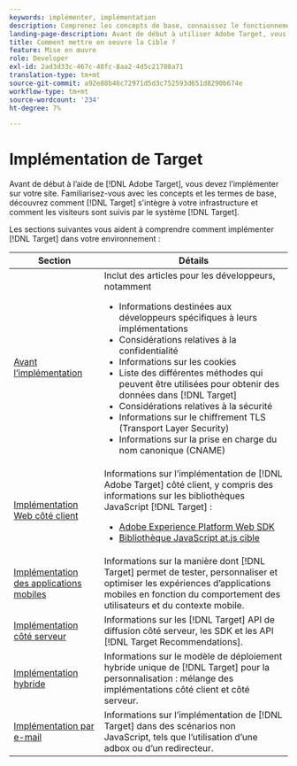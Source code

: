 ```yaml
---
keywords: implémenter, implémentation
description: Comprenez les concepts de base, connaissez le fonctionnement et l'intégration de  [!DNL Target] à votre infrastructure et comprenez comment les visiteurs sont suivis.
landing-page-description: Avant de début à utiliser Adobe Target, vous devez l’implémenter sur votre site, comprendre quelques concepts et termes de base et connaître le fonctionnement de  [!DNL Target] .
title: Comment mettre en oeuvre la Cible ?
feature: Mise en œuvre
role: Developer
exl-id: 2ad3d33c-467c-48fc-8aa2-4d5c21708a71
translation-type: tm+mt
source-git-commit: a92e88b46c72971d5d3c752593d651d8290b674e
workflow-type: tm+mt
source-wordcount: '234'
ht-degree: 7%

---
```


# Implémentation de Target

Avant de début à l’aide de [!DNL Adobe Target], vous devez l’implémenter sur votre site. Familiarisez-vous avec les concepts et les termes de base, découvrez comment [!DNL Target] s&#39;intègre à votre infrastructure et comment les visiteurs sont suivis par le système [!DNL Target].

Les sections suivantes vous aident à comprendre comment implémenter [!DNL Target] dans votre environnement :

| Section | Détails |
| --- | --- |
| [Avant l’implémentation](c-considerations-before-you-implement-target/considerations-before-you-implement-target.md) | Inclut des articles pour les développeurs, notamment<ul><li>Informations destinées aux développeurs spécifiques à leurs implémentations</li><li>Considérations relatives à la confidentialité</li><li>Informations sur les cookies<li>Liste des différentes méthodes qui peuvent être utilisées pour obtenir des données dans [!DNL Target]</li><li>Considérations relatives à la sécurité</li><li>Informations sur le chiffrement TLS (Transport Layer Security)</li><li>Informations sur la prise en charge du nom canonique (CNAME)</li></ul> |
| [Implémentation Web côté client](/help/c-implementing-target/c-implementing-target-for-client-side-web/implement-target-for-client-side-web.md) | Informations sur l’implémentation de [!DNL Adobe Target] côté client, y compris des informations sur les bibliothèques JavaScript [!DNL Target] :<ul><li>[Adobe Experience Platform Web SDK](/help/c-implementing-target/c-implementing-target-for-client-side-web/aep-web-sdk.md)</li><li>[Bibliothèque JavaScript at.js cible](/help/c-implementing-target/c-implementing-target-for-client-side-web/c-how-atjs-works/how-atjs-works.md)</li></ul> |
| [Implémentation des applications mobiles](/help/c-target-mobile-app/target-mobile-app.md) | Informations sur la manière dont [!DNL Target] permet de tester, personnaliser et optimiser les expériences d’applications mobiles en fonction du comportement des utilisateurs et du contexte mobile. |
| [Implémentation côté serveur](/help/c-implementing-target/c-api-and-sdk-overview/api-and-sdk-overview.md) | Informations sur les [!DNL Target] API de diffusion côté serveur, les SDK et les API [!DNL Target Recommendations]. |
| [Implémentation hybride](/help/c-implementing-target/hybrid-implementation.md) | Informations sur le modèle de déploiement hybride unique de [!DNL Target] pour la personnalisation : mélange des implémentations côté client et côté serveur. |
| [Implémentation par e-mail](c-non-javascript-based-implementation/non-javascript-based-implementation.md) | Informations sur l’implémentation de [!DNL Target] dans des scénarios non JavaScript, tels que l’utilisation d’une adbox ou d’un redirecteur. |
